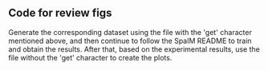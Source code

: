 ## Code for review figs

Generate the corresponding dataset using the file with the 'get' character mentioned above, and then continue to follow the SpaIM README to train and obtain the results. After that, based on the experimental results, use the file without the 'get' character to create the plots.

